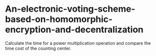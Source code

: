 # An-electronic-voting-scheme-based-on-homomorphic-encryption-and-decentralization
Calculate the time for a power multiplication operation and compare the time cost of the counting center.
